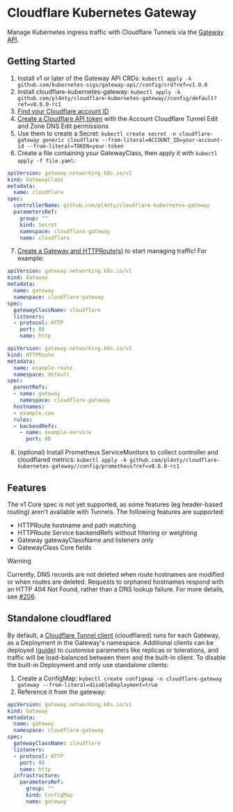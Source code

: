 # Cloudflare Kubernetes Gateway

Manage Kubernetes ingress traffic with Cloudflare Tunnels via the [Gateway API](https://gateway-api.sigs.k8s.io/).

## Getting Started

1. Install v1 or later of the Gateway API CRDs: `kubectl apply -k github.com/kubernetes-sigs/gateway-api//config/crd?ref=v1.0.0`
2. Install cloudflare-kubernetes-gateway: `kubectl apply -k github.com/pl4nty/cloudflare-kubernetes-gateway//config/default?ref=v0.6.0-rc1` <!-- x-release-please-version -->
3. [Find your Cloudflare account ID](https://developers.cloudflare.com/fundamentals/setup/find-account-and-zone-ids/)
4. [Create a Cloudflare API token](https://developers.cloudflare.com/fundamentals/api/get-started/create-token/) with the Account Cloudflare Tunnel Edit and Zone DNS Edit permissions
5. Use them to create a Secret: `kubectl create secret -n cloudflare-gateway generic cloudflare --from-literal=ACCOUNT_ID=your-account-id --from-literal=TOKEN=your-token`
6. Create a file containing your GatewayClass, then apply it with `kubectl apply -f file.yaml`:

```yaml
apiVersion: gateway.networking.k8s.io/v1
kind: GatewayClass
metadata:
  name: cloudflare
spec:
  controllerName: github.com/pl4nty/cloudflare-kubernetes-gateway
  parametersRef:
    group: ""
    kind: Secret
    namespace: cloudflare-gateway
    name: cloudflare
```

7. [Create a Gateway and HTTPRoute(s)](https://gateway-api.sigs.k8s.io/guides/http-routing/) to start managing traffic! For example:

```yaml
apiVersion: gateway.networking.k8s.io/v1
kind: Gateway
metadata:
  name: gateway
  namespace: cloudflare-gateway
spec:
  gatewayClassName: cloudflare
  listeners:
  - protocol: HTTP
    port: 80
    name: http
```

```yaml
apiVersion: gateway.networking.k8s.io/v1
kind: HTTPRoute
metadata:
  name: example-route
  namespace: default
spec:
  parentRefs:
  - name: gateway
    namespace: cloudflare-gateway
  hostnames:
  - example.com
  rules:
  - backendRefs:
    - name: example-service
      port: 80
```

8. (optional) Install Prometheus ServiceMonitors to collect controller and cloudflared metrics: `kubectl apply -k github.com/pl4nty/cloudflare-kubernetes-gateway//config/prometheus?ref=v0.6.0-rc1` <!-- x-release-please-version -->

## Features

The v1 Core spec is not yet supported, as some features (eg header-based routing) aren't available with Tunnels. The following features are supported:

* HTTPRoute hostname and path matching
* HTTPRoute Service backendRefs without filtering or weighting
* Gateway gatewayClassName and listeners only
* GatewayClass Core fields

> [!WARNING]
> Currently, DNS records are not deleted when route hostnames are modified or when routes are deleted.
> Requests to orphaned hostnames respond with an HTTP 404 Not Found, rather than a DNS lookup failure.
> For more details, see [#206](https://github.com/pl4nty/cloudflare-kubernetes-gateway/issues/206).

<!-- * HTTPRoute Gateway parentRefs, without sectionName
* HTTPRoute hostnames, but not listener filtering or precedence
* HTTPRoute rule path match only
* HTTPRoute backendRefs without filtering or weighting
* Gateway gatewayClassName, listeners aren't validated
* GatewayClass Core fields -->

## Standalone cloudflared

By default, a [Cloudflare Tunnel client](https://github.com/cloudflare/cloudflared) (cloudflared) runs for each Gateway, as a Deployment in the Gateway's namespace.
Additional clients can be deployed ([guide](https://developers.cloudflare.com/cloudflare-one/connections/connect-networks/deploy-tunnels/deployment-guides/)) to customise parameters like replicas or tolerations, and traffic will be load-balanced between them and the built-in client.
To disable the built-in Deployment and only use standalone clients:

1. Create a ConfigMap: `kubectl create configmap -n cloudflare-gateway gateway --from-literal=disableDeployment=true`
2. Reference it from the gateway:

```yaml
apiVersion: gateway.networking.k8s.io/v1
kind: Gateway
metadata:
  name: gateway
  namespace: cloudflare-gateway
spec:
  gatewayClassName: cloudflare
  listeners:
  - protocol: HTTP
    port: 80
    name: http
  infrastructure:
    parametersRef:
      group: ""
      kind: ConfigMap
      name: gateway
```
